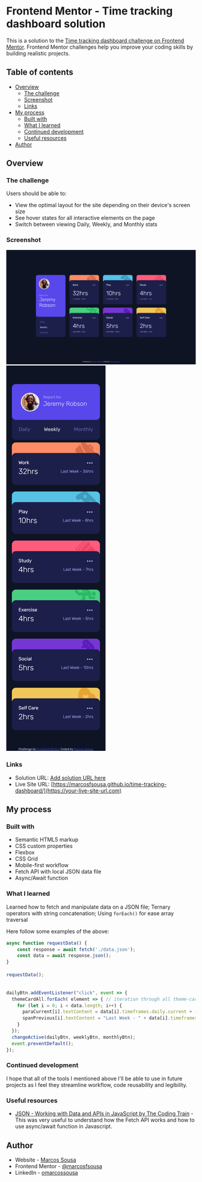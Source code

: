 # Frontend Mentor - Time tracking dashboard solution

This is a solution to the [Time tracking dashboard challenge on Frontend Mentor](https://www.frontendmentor.io/challenges/time-tracking-dashboard-UIQ7167Jw). Frontend Mentor challenges help you improve your coding skills by building realistic projects. 

## Table of contents

- [Overview](#overview)
  - [The challenge](#the-challenge)
  - [Screenshot](#screenshot)
  - [Links](#links)
- [My process](#my-process)
  - [Built with](#built-with)
  - [What I learned](#what-i-learned)
  - [Continued development](#continued-development)
  - [Useful resources](#useful-resources)
- [Author](#author)

## Overview

### The challenge

Users should be able to:

- View the optimal layout for the site depending on their device's screen size
- See hover states for all interactive elements on the page
- Switch between viewing Daily, Weekly, and Monthly stats

### Screenshot

![Desktop Screenshot](./images/desktop_screenshot.png)
![Mobile Screenshot](./images/mobile_screenshot.png)


### Links

- Solution URL: [Add solution URL here](https://your-solution-url.com)
- Live Site URL: [https://marcosfsousa.github.io/time-tracking-dashboard/](https://your-live-site-url.com)

## My process

### Built with

- Semantic HTML5 markup
- CSS custom properties
- Flexbox
- CSS Grid
- Mobile-first workflow
- Fetch API with local JSON data file
- Async/Await function

### What I learned

Learned how to fetch and manipulate data on a JSON file;
Ternary operators with string concatenation;
Using ```forEach()``` for ease array traversal

Here follow some examples of the above:

```js
async function requestData() {
    const response = await fetch('./data.json');
    const data = await response.json();
}

requestData();

```

```js

dailyBtn.addEventListener("click", event => {
  themeCardAll.forEach( element => { // iteration through all theme-cards //
    for (let i = 0; i < data.length; i++) {
      paraCurrent[i].textContent = data[i].timeframes.daily.current + (data[i].timeframes.daily.current > 1 ? "hrs" : "hr");
      spanPrevious[i].textContent = "Last Week - " + data[i].timeframes.daily.previous + (data[i].timeframes.daily.previous > 1 ? "hrs" : "hr");
    }
  });
  changeActive(dailyBtn, weeklyBtn, monthlyBtn);
  event.preventDefault();
});

```

### Continued development

I hope that all of the tools I mentioned above I'll be able to use in future projects as I feel they streamline workflow, code reusability and legibility.

### Useful resources

- [JSON - Working with Data and APIs in JavaScript by The Coding Train](https://www.youtube.com/watch?v=uxf0--uiX0I) - This was very useful to understand how the Fetch API works and how to use async/await function in Javascript.

## Author

- Website - [Marcos Sousa](https://www.your-site.com)
- Frontend Mentor - [@marcosfsousa](https://www.frontendmentor.io/profile/marcosfsousa)
- LinkedIn - [omarcossousa](https://www.linkedin.com/in/omarcossousa)





